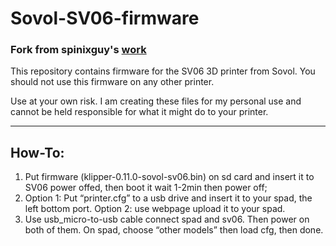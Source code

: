 # Sovol-SV06-firmware
### Fork from spinixguy's [work](https://github.com/spinixguy/Sovol-SV06-firmware)
This repository contains firmware for the SV06 3D printer from Sovol. You should not use this firmware on any other printer.

Use at your own risk. I am creating these files for my personal use and cannot be held responsible for what it might do to your printer.

---
## How-To:
1. Put firmware (klipper-0.11.0-sovol-sv06.bin)  on sd card and insert it to SV06 power offed, then boot it wait 1-2min then power off; 
2. Option 1: Put “printer.cfg” to a usb drive and insert it to your spad, the left bottom port. 
Option 2: use webpage upload it to your spad.
3. Use usb_micro-to-usb cable connect spad and sv06. Then power on both of them.
On spad, choose “other models” then load cfg, then done. 
